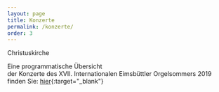 ```yaml
---
layout: page
title: Konzerte
permalink: /konzerte/
order: 3
---
```


Christuskirche  

Eine programmatische Übersicht  
der Konzerte des XVII. Internationalen Eimsbüttler Orgelsommers 2019 finden Sie: [hier](http://pdf.ieor.de/ieor_konzerte.pdf){:target="_blank"}
